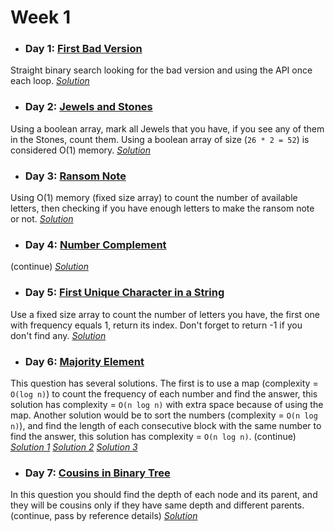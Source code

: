 # Week 1

* ### Day 1: [First Bad Version](https://leetcode.com/explore/challenge/card/may-leetcoding-challenge/534/week-1-may-1st-may-7th/3316/)
Straight binary search looking for the bad version and using the API once each loop.
[*Solution*](first_bad_version.c++)

* ### Day 2: [Jewels and Stones](https://leetcode.com/explore/challenge/card/may-leetcoding-challenge/534/week-1-may-1st-may-7th/3317/)
Using a boolean array, mark all Jewels that you have, if you see any of them in the Stones, count them. Using a boolean array of size (`26 * 2 = 52`) is considered O(1) memory.
[*Solution*](jewels_and_stones.c++s)

* ### Day 3: [Ransom Note](https://leetcode.com/explore/featured/card/may-leetcoding-challenge/534/week-1-may-1st-may-7th/3318/)
Using O(1) memory (fixed size array) to count the number of available letters, then checking if you have enough letters to make the ransom note or  not.
[*Solution*](ransom_note.c++)

* ### Day 4: [Number Complement](https://leetcode.com/explore/featured/card/may-leetcoding-challenge/534/week-1-may-1st-may-7th/3319/)
(continue)
[*Solution*](number_complement.c++)

* ### Day 5: [First Unique Character in a String](https://leetcode.com/explore/featured/card/may-leetcoding-challenge/534/week-1-may-1st-may-7th/3320/)
Use a fixed size array to count the number of letters you have, the first one with frequency equals 1, return its index. Don't forget to return -1 if you don't find any.
[*Solution*](first_unique_character_in_a_string.c++)

* ### Day 6: [Majority Element](https://leetcode.com/explore/featured/card/may-leetcoding-challenge/534/week-1-may-1st-may-7th/3321/)
This question has several solutions. The first is to use a map (complexity = `O(log n)`) to count the frequency of each number and find the answer, this solution has complexity = `O(n log n)` with extra space because of using the map. Another solution would be to sort the numbers (complexity = `O(n log n)`), and find the length of each consecutive block with the same number to find the answer, this solution has complexity = `O(n log n)`. (continue)
[*Solution 1*](majority_element_1.c++)
[*Solution 2*](majority_element_2.c++)
[*Solution 3*]()

* ### Day 7: [Cousins in Binary Tree](https://leetcode.com/explore/featured/card/may-leetcoding-challenge/534/week-1-may-1st-may-7th/3322/)
In this question you should find the depth of each node and its parent, and they will be cousins only if they have same depth and different parents. (continue, pass by reference details)
[*Solution*](cousins_in_binary_tree.c++)
